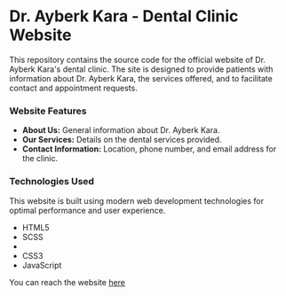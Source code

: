 <h1>Dr. Ayberk Kara - Dental Clinic Website</h1>
<p>This repository contains the source code for the official website of Dr. Ayberk Kara's dental clinic. The site is designed to provide patients with information about Dr. Ayberk Kara, the services offered, and to facilitate contact and appointment requests. </p>

<h3> Website Features</h3>
<ul>
  <li><strong>About Us:</strong> General information about Dr. Ayberk Kara.</li>
  <li><strong>Our Services:</strong> Details on the dental services provided.</li>
   <li><strong>Contact Information:</strong> Location, phone number, and email address for the clinic.</li>
</ul>

<h3>Technologies Used</h3>
<p>This website is built using modern web development technologies for optimal performance and user experience.</p>
<ul>
  <li>HTML5</li>
  <li>SCSS<li>
  <li>CSS3</li>
  <li>JavaScript</li>
</ul>

You can reach the website <a target="blanc" href="https://ayberkara.com/">here<a>
